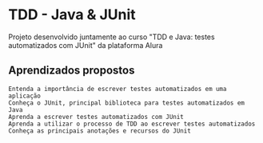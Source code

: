 # TDD - Java & JUnit


Projeto desenvolvido juntamente ao curso "TDD e Java: testes automatizados com JUnit" da plataforma Alura



## Aprendizados propostos

    Entenda a importância de escrever testes automatizados em uma aplicação
    Conheça o JUnit, principal biblioteca para testes automatizados em Java
    Aprenda a escrever testes automatizados com JUnit
    Aprenda a utilizar o processo de TDD ao escrever testes automatizados
    Conheça as principais anotações e recursos do JUnit


